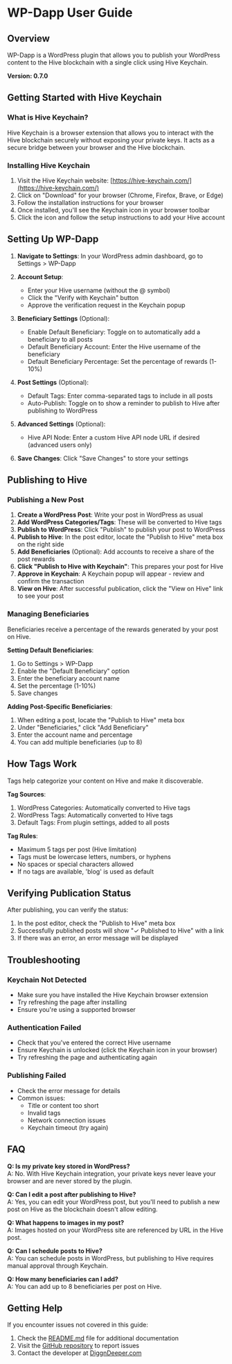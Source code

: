 # WP-Dapp User Guide

## Overview

WP-Dapp is a WordPress plugin that allows you to publish your WordPress content to the Hive blockchain with a single click using Hive Keychain.

**Version: 0.7.0**

## Getting Started with Hive Keychain

### What is Hive Keychain?

Hive Keychain is a browser extension that allows you to interact with the Hive blockchain securely without exposing your private keys. It acts as a secure bridge between your browser and the Hive blockchain.

### Installing Hive Keychain

1. Visit the Hive Keychain website: [https://hive-keychain.com/](https://hive-keychain.com/)
2. Click on "Download" for your browser (Chrome, Firefox, Brave, or Edge)
3. Follow the installation instructions for your browser
4. Once installed, you'll see the Keychain icon in your browser toolbar
5. Click the icon and follow the setup instructions to add your Hive account

## Setting Up WP-Dapp

1. **Navigate to Settings**: In your WordPress admin dashboard, go to Settings > WP-Dapp

2. **Account Setup**:
   - Enter your Hive username (without the @ symbol)
   - Click the "Verify with Keychain" button
   - Approve the verification request in the Keychain popup

3. **Beneficiary Settings** (Optional):
   - Enable Default Beneficiary: Toggle on to automatically add a beneficiary to all posts
   - Default Beneficiary Account: Enter the Hive username of the beneficiary
   - Default Beneficiary Percentage: Set the percentage of rewards (1-10%)

4. **Post Settings** (Optional):
   - Default Tags: Enter comma-separated tags to include in all posts
   - Auto-Publish: Toggle on to show a reminder to publish to Hive after publishing to WordPress

5. **Advanced Settings** (Optional):
   - Hive API Node: Enter a custom Hive API node URL if desired (advanced users only)

6. **Save Changes**: Click "Save Changes" to store your settings

## Publishing to Hive

### Publishing a New Post

1. **Create a WordPress Post**: Write your post in WordPress as usual
2. **Add WordPress Categories/Tags**: These will be converted to Hive tags
3. **Publish to WordPress**: Click "Publish" to publish your post to WordPress
4. **Publish to Hive**: In the post editor, locate the "Publish to Hive" meta box on the right side
5. **Add Beneficiaries** (Optional): Add accounts to receive a share of the post rewards
6. **Click "Publish to Hive with Keychain"**: This prepares your post for Hive
7. **Approve in Keychain**: A Keychain popup will appear - review and confirm the transaction
8. **View on Hive**: After successful publication, click the "View on Hive" link to see your post

### Managing Beneficiaries

Beneficiaries receive a percentage of the rewards generated by your post on Hive.

**Setting Default Beneficiaries**:
1. Go to Settings > WP-Dapp
2. Enable the "Default Beneficiary" option
3. Enter the beneficiary account name
4. Set the percentage (1-10%)
5. Save changes

**Adding Post-Specific Beneficiaries**:
1. When editing a post, locate the "Publish to Hive" meta box
2. Under "Beneficiaries," click "Add Beneficiary"
3. Enter the account name and percentage
4. You can add multiple beneficiaries (up to 8)

## How Tags Work

Tags help categorize your content on Hive and make it discoverable.

**Tag Sources**:
1. WordPress Categories: Automatically converted to Hive tags
2. WordPress Tags: Automatically converted to Hive tags
3. Default Tags: From plugin settings, added to all posts

**Tag Rules**:
- Maximum 5 tags per post (Hive limitation)
- Tags must be lowercase letters, numbers, or hyphens
- No spaces or special characters allowed
- If no tags are available, 'blog' is used as default

## Verifying Publication Status

After publishing, you can verify the status:

1. In the post editor, check the "Publish to Hive" meta box
2. Successfully published posts will show "✓ Published to Hive" with a link
3. If there was an error, an error message will be displayed

## Troubleshooting

### Keychain Not Detected
- Make sure you have installed the Hive Keychain browser extension
- Try refreshing the page after installing
- Ensure you're using a supported browser

### Authentication Failed
- Check that you've entered the correct Hive username
- Ensure Keychain is unlocked (click the Keychain icon in your browser)
- Try refreshing the page and authenticating again

### Publishing Failed
- Check the error message for details
- Common issues:
  - Title or content too short
  - Invalid tags
  - Network connection issues
  - Keychain timeout (try again)

## FAQ

**Q: Is my private key stored in WordPress?**  
A: No. With Hive Keychain integration, your private keys never leave your browser and are never stored by the plugin.

**Q: Can I edit a post after publishing to Hive?**  
A: Yes, you can edit your WordPress post, but you'll need to publish a new post on Hive as the blockchain doesn't allow editing.

**Q: What happens to images in my post?**  
A: Images hosted on your WordPress site are referenced by URL in the Hive post.

**Q: Can I schedule posts to Hive?**  
A: You can schedule posts in WordPress, but publishing to Hive requires manual approval through Keychain.

**Q: How many beneficiaries can I add?**  
A: You can add up to 8 beneficiaries per post on Hive.

## Getting Help

If you encounter issues not covered in this guide:

1. Check the [README.md](README.md) file for additional documentation
2. Visit the [GitHub repository](https://github.com/DiggnDeeper/wp-dapp) to report issues
3. Contact the developer at [DiggnDeeper.com](https://diggndeeper.com) 